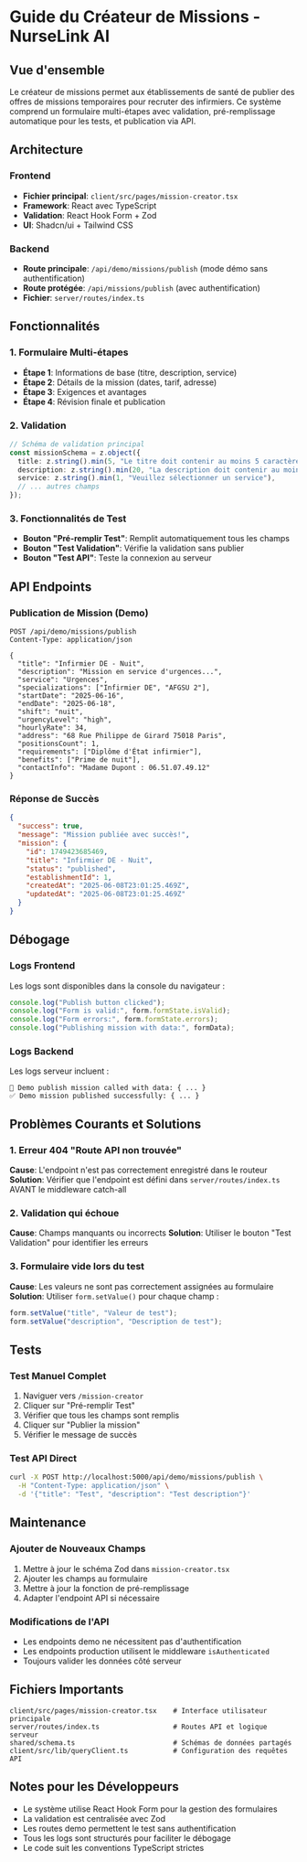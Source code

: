 # Guide du Créateur de Missions - NurseLink AI

## Vue d'ensemble

Le créateur de missions permet aux établissements de santé de publier des offres de missions temporaires pour recruter des infirmiers. Ce système comprend un formulaire multi-étapes avec validation, pré-remplissage automatique pour les tests, et publication via API.

## Architecture

### Frontend
- **Fichier principal**: `client/src/pages/mission-creator.tsx`
- **Framework**: React avec TypeScript
- **Validation**: React Hook Form + Zod
- **UI**: Shadcn/ui + Tailwind CSS

### Backend
- **Route principale**: `/api/demo/missions/publish` (mode démo sans authentification)
- **Route protégée**: `/api/missions/publish` (avec authentification)
- **Fichier**: `server/routes/index.ts`

## Fonctionnalités

### 1. Formulaire Multi-étapes
- **Étape 1**: Informations de base (titre, description, service)
- **Étape 2**: Détails de la mission (dates, tarif, adresse)
- **Étape 3**: Exigences et avantages
- **Étape 4**: Révision finale et publication

### 2. Validation
```typescript
// Schéma de validation principal
const missionSchema = z.object({
  title: z.string().min(5, "Le titre doit contenir au moins 5 caractères"),
  description: z.string().min(20, "La description doit contenir au moins 20 caractères"),
  service: z.string().min(1, "Veuillez sélectionner un service"),
  // ... autres champs
});
```

### 3. Fonctionnalités de Test
- **Bouton "Pré-remplir Test"**: Remplit automatiquement tous les champs
- **Bouton "Test Validation"**: Vérifie la validation sans publier
- **Bouton "Test API"**: Teste la connexion au serveur

## API Endpoints

### Publication de Mission (Demo)
```http
POST /api/demo/missions/publish
Content-Type: application/json

{
  "title": "Infirmier DE - Nuit",
  "description": "Mission en service d'urgences...",
  "service": "Urgences",
  "specializations": ["Infirmier DE", "AFGSU 2"],
  "startDate": "2025-06-16",
  "endDate": "2025-06-18",
  "shift": "nuit",
  "urgencyLevel": "high",
  "hourlyRate": 34,
  "address": "68 Rue Philippe de Girard 75018 Paris",
  "positionsCount": 1,
  "requirements": ["Diplôme d'État infirmier"],
  "benefits": ["Prime de nuit"],
  "contactInfo": "Madame Dupont : 06.51.07.49.12"
}
```

### Réponse de Succès
```json
{
  "success": true,
  "message": "Mission publiée avec succès!",
  "mission": {
    "id": 1749423685469,
    "title": "Infirmier DE - Nuit",
    "status": "published",
    "establishmentId": 1,
    "createdAt": "2025-06-08T23:01:25.469Z",
    "updatedAt": "2025-06-08T23:01:25.469Z"
  }
}
```

## Débogage

### Logs Frontend
Les logs sont disponibles dans la console du navigateur :
```javascript
console.log("Publish button clicked");
console.log("Form is valid:", form.formState.isValid);
console.log("Form errors:", form.formState.errors);
console.log("Publishing mission with data:", formData);
```

### Logs Backend
Les logs serveur incluent :
```
🚀 Demo publish mission called with data: { ... }
✅ Demo mission published successfully: { ... }
```

## Problèmes Courants et Solutions

### 1. Erreur 404 "Route API non trouvée"
**Cause**: L'endpoint n'est pas correctement enregistré dans le routeur
**Solution**: Vérifier que l'endpoint est défini dans `server/routes/index.ts` AVANT le middleware catch-all

### 2. Validation qui échoue
**Cause**: Champs manquants ou incorrects
**Solution**: Utiliser le bouton "Test Validation" pour identifier les erreurs

### 3. Formulaire vide lors du test
**Cause**: Les valeurs ne sont pas correctement assignées au formulaire
**Solution**: Utiliser `form.setValue()` pour chaque champ :
```typescript
form.setValue("title", "Valeur de test");
form.setValue("description", "Description de test");
```

## Tests

### Test Manuel Complet
1. Naviguer vers `/mission-creator`
2. Cliquer sur "Pré-remplir Test"
3. Vérifier que tous les champs sont remplis
4. Cliquer sur "Publier la mission"
5. Vérifier le message de succès

### Test API Direct
```bash
curl -X POST http://localhost:5000/api/demo/missions/publish \
  -H "Content-Type: application/json" \
  -d '{"title": "Test", "description": "Test description"}'
```

## Maintenance

### Ajouter de Nouveaux Champs
1. Mettre à jour le schéma Zod dans `mission-creator.tsx`
2. Ajouter les champs au formulaire
3. Mettre à jour la fonction de pré-remplissage
4. Adapter l'endpoint API si nécessaire

### Modifications de l'API
- Les endpoints demo ne nécessitent pas d'authentification
- Les endpoints production utilisent le middleware `isAuthenticated`
- Toujours valider les données côté serveur

## Fichiers Importants

```
client/src/pages/mission-creator.tsx    # Interface utilisateur principale
server/routes/index.ts                  # Routes API et logique serveur
shared/schema.ts                        # Schémas de données partagés
client/src/lib/queryClient.ts           # Configuration des requêtes API
```

## Notes pour les Développeurs

- Le système utilise React Hook Form pour la gestion des formulaires
- La validation est centralisée avec Zod
- Les routes demo permettent le test sans authentification
- Tous les logs sont structurés pour faciliter le débogage
- Le code suit les conventions TypeScript strictes